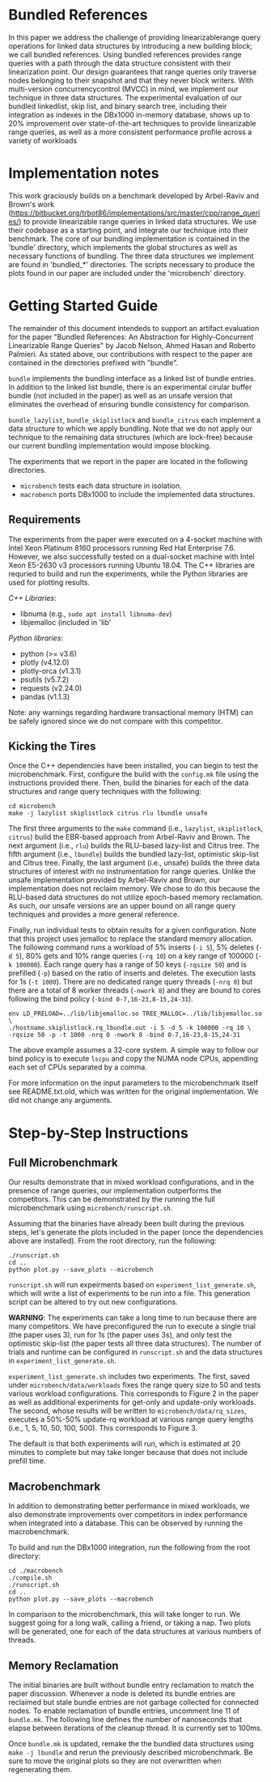 # Bundled References

In this paper we address the challenge of providing linearizablerange query operations for linked data structures by introducing a new building block; we call bundled references. Using bundled references provides range queries with a path through the data structure consistent with their linearization point. Our design guarantees that range queries only traverse nodes belonging to their snapshot and that they never block writers. With multi-version concurrencycontrol (MVCC) in mind, we implement our technique in three data structures. The experimental evaluation of our bundled linkedlist, skip list, and binary search tree, including their integration as indexes in the DBx1000 in-memory database, shows up to 20% improvement over state-of-the-art techniques to provide linearizable range queries, as well as a more consistent performance profile across a variety of workloads

# Implementation notes

This work graciously builds on a benchmark developed by Arbel-Raviv and Brown's work (https://bitbucket.org/trbot86/implementations/src/master/cpp/range_queries/) to provide linearizable range queries in linked data structures. We use their codebase as a starting point, and integrate our technique into their benchmark. The core of our bundling implementation is contained in the 'bundle' directory, which implements the global structures as well as necessary functions of bundling. The three data structures we implement are found in 'bundled_*' directories. The scripts necessary to produce the plots found in our paper are included under the 'microbench' directory.

# Getting Started Guide

The remainder of this document intendeds to support an artifact evaluation for the paper "Bundled References: An Abstraction for Highly-Concurrent Linearizable Range Queries" by Jacob Nelson, Ahmed Hasan and Roberto Palmieri. As stated above, our contributions with respect to the paper are contained in the directories prefixed with "bundle".

`bundle` implements the bundling interface as a linked list of bundle entries. In addition to the linked list bundle, there is an experimental cirular buffer bundle (not included in the paper) as well as an unsafe version that eliminates the overhead of ensuring bundle consistency for comparison.

`bundle_lazylist`, `bundle_skiplistlock` and `bundle_citrus` each implement a data structure to which we apply bundling. Note that we do not apply our technique to the remaining data structures (which are lock-free) because our current bundling implementation would impose blocking.

The experiments that we report in the paper are located in the following directories.

+ `microbench` tests each data structure in isolation.
+ `macrobench` ports DBx1000 to include the implemented data structures.

## Requirements

The experiments from the paper were executed on a 4-socket machine with Intel Xeon Platinum 8160 processors running Red Hat Enterprise 7.6. However, we also successfully tested on a dual-socket machine with Intel Xeon E5-2630 v3 processors running Ubuntu 18.04. The C++ libraries are requried to build and run the experiments, while the Python libraries are used for plotting results.

_C++ Libraries_:
+ libnuma (e.g., `sudo apt install libnuma-dev`)
+ libjemalloc (included in 'lib'

_Python libraries_:
+ python (>= v3.6)
+ plotly (v4.12.0)
+ plotly-orca (v1.3.1)
+ psutils (v5.7.2)
+ requests (v2.24.0)
+ pandas (v1.1.3)

Note: any warnings regarding hardware transactional memory (HTM) can be safely ignored since we do not compare with this competitor.

## Kicking the Tires

Once the C++ dependencies have been installed, you can begin to test the microbenchmark. First, configure the build with the `config.mk` file using the instructions provided there. Then, build the binaries for each of the data structures and range query techniques with the following:

```
cd microbench
make -j lazylist skiplistlock citrus rlu lbundle unsafe
```

The first three arguments to the `make` command (i.e., `lazylist`, `skiplistlock`, `citrus`) build the EBR-based approach from Arbel-Raviv and Brown. The next argument (i.e., `rlu`) builds the RLU-based lazy-list and Citrus tree. The fifth argument (i.e., `lbundle`) builds the bundled lazy-list, optimistic skip-list and Citrus tree. Finally, the last argument (i.e., unsafe) builds the three data structures of interest with no instrumentation for range queries. Unlike the unsafe implementation provided by Arbel-Raviv and Brown, our implementation does not reclaim memory. We chose to do this because the RLU-based data structures do not utilize epoch-based memory reclamation. As such, our unsafe versions are an upper bound on all range query techniques and provides a more general reference.

Finally, run individual tests to obtain results for a given configuration. Note that this project uses jemalloc to replace the standard memory allocation. The following command runs a workload of 5% inserts (`-i 5`), 5% deletes (`-d 5`), 80% gets and 10% range queries (`-rq 10`) on a key range of 100000 (`-k 100000`). Each range query has a range of 50 keys (`-rqsize 50`) and is prefilled (`-p`) based on the ratio of inserts and deletes. The execution lasts for 1s (`-t 1000`). There are no dedicated range query threads (`-nrq 0`) but there are a total of 8 worker threads (`-nwork 8`) and they are bound to cores following the bind policy (`-bind 0-7,16-23,8-15,24-31`).

```
env LD_PRELOAD=../lib/libjemalloc.so TREE_MALLOC=../lib/libjemalloc.so \ 
./hostname.skiplistlock.rq_lbundle.out -i 5 -d 5 -k 100000 -rq 10 \ 
-rqsize 50 -p -t 1000 -nrq 0 -nwork 8 -bind 0-7,16-23,8-15,24-31
```

The above example assumes a 32-core system. A simple way to follow our bind policy is to execute `lscpu` and copy the NUMA node CPUs, appending each set of CPUs separated by a comma.

For more information on the input parameters to the microbenchmark itself see README.txt.old, which was written for the original implementation. We did not change any arguments.

# Step-by-Step Instructions

## Full Microbenchmark

Our results demonstrate that in mixed workload configurations, and in the presence of range queries, our implementation outperforms the competitors. This can be demonstrated by the running the full microbenchmark using `microbench/runscript.sh`.

Assuming that the binaries have already been built during the previous steps, let's generate the plots included in the paper (once the dependencies above are installed). From the root directory, run the following:

```
./runscript.sh
cd ..
python plot.py --save_plots --microbench
```

`runscript.sh` will run expeirments based on `experiment_list_generate.sh`, which will write a list of experiments to be run into a file. This generation script can be altered to try out new configurations.

**WARNING**: The experiments can take a long time to run because there are many competitors. We have preconfigured the run to execute a single trial (the paper uses 3), run for 1s (the paper uses 3s), and only test the optimistic skip-list (the paper tests all three data structures). The number of trials and runtime can be configured in `runscript.sh` and the data structures in `experiment_list_generate.sh`.

`experiment_list_generate.sh` includes two experiments. The first, saved under `microbench/data/workloads` fixes the range query size to 50 and tests various workload configurations. This corresponds to Figure 2 in the paper as well as additional experiments for get-only and update-only workloads. The second, whose results will be written to `microbench/data/rq_sizes`, executes a 50%-50% update-rq workload at various range query lengths (i.e., 1, 5, 10, 50, 100, 500). This corresponds to Figure 3.

The default is that both experiments will run, which is estimated at 20 minutes to complete but may take longer because that does not include prefill time.

## Macrobenchmark

In addition to demonstrating better performance in mixed workloads, we also demonstrate improvements over competitors in index performance when integrated into a database. This can be observed by running the macrobenchmark.

To build and run the DBx1000 integration, run the following from the root directory:

```
cd ./macrobench
./compile.sh
./runscript.sh
cd ..
python plot.py --save_plots --macrobench
```

In comparison to the microbenchmark, this will take longer to run. We suggest going for a long walk, calling a friend, or taking a nap. Two plots will be generated, one for each of the data structures at various numbers of threads.

## Memory Reclamation

The initial binaries are built without bundle entry reclamation to match the paper discussion. Whenever a node is deleted its bundle entries are reclaimed but stale bundle entries are not garbage collected for connected nodes. To enable reclamation of bundle entries, uncomment line 11 of `bundle.mk`. The following line defines the number of nanoseconds that elapse between iterations of the cleanup thread. It is currently set to 100ms.

Once `bundle.mk` is updated, remake the the bundled data structures using `make -j lbundle` and rerun the previously described microbenchmark. Be sure to move the original plots so they are not overwritten when regenerating them.